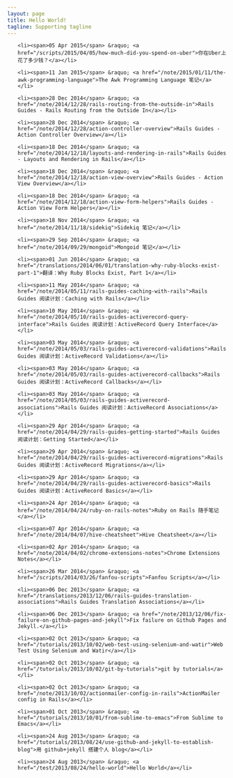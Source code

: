 ```yaml
---
layout: page
title: Hello World!
tagline: Supporting tagline
---
```



<ul class="posts">

    <li><span>05 Apr 2015</span> &raquo; <a href="/scripts/2015/04/05/how-much-did-you-spend-on-uber">你在Uber上花了多少钱？</a></li>

    <li><span>11 Jan 2015</span> &raquo; <a href="/note/2015/01/11/the-awk-programming-language">The Awk Programming Language 笔记</a></li>

    <li><span>28 Dec 2014</span> &raquo; <a href="/note/2014/12/28/rails-routing-from-the-outside-in">Rails Guides - Rails Routing from the Outside In</a></li>

    <li><span>28 Dec 2014</span> &raquo; <a href="/note/2014/12/28/action-controller-overview">Rails Guides - Action Controller Overview</a></li>

    <li><span>18 Dec 2014</span> &raquo; <a href="/note/2014/12/18/layouts-and-rendering-in-rails">Rails Guides - Layouts and Rendering in Rails</a></li>

    <li><span>18 Dec 2014</span> &raquo; <a href="/note/2014/12/18/action-view-overview">Rails Guides - Action View Overview</a></li>

    <li><span>18 Dec 2014</span> &raquo; <a href="/note/2014/12/18/action-view-form-helpers">Rails Guides - Action View Form Helpers</a></li>

    <li><span>18 Nov 2014</span> &raquo; <a href="/note/2014/11/18/sidekiq">Sidekiq 笔记</a></li>

    <li><span>29 Sep 2014</span> &raquo; <a href="/note/2014/09/29/mongoid">Mongoid 笔记</a></li>

    <li><span>01 Jun 2014</span> &raquo; <a href="/translations/2014/06/01/translation-why-ruby-blocks-exist-part-1">翻译：Why Ruby Blocks Exist, Part 1</a></li>

    <li><span>11 May 2014</span> &raquo; <a href="/note/2014/05/11/rails-guides-caching-with-rails">Rails Guides 阅读计划：Caching with Rails</a></li>

    <li><span>10 May 2014</span> &raquo; <a href="/note/2014/05/10/rails-guides-activerecord-query-interface">Rails Guides 阅读计划：ActiveRecord Query Interface</a></li>

    <li><span>03 May 2014</span> &raquo; <a href="/note/2014/05/03/rails-guides-activerecord-validations">Rails Guides 阅读计划：ActiveRecord Validations</a></li>

    <li><span>03 May 2014</span> &raquo; <a href="/note/2014/05/03/rails-guides-activerecord-callbacks">Rails Guides 阅读计划：ActiveRecord Callbacks</a></li>

    <li><span>03 May 2014</span> &raquo; <a href="/note/2014/05/03/rails-guides-activerecord-associations">Rails Guides 阅读计划：ActiveRecord Associations</a></li>

    <li><span>29 Apr 2014</span> &raquo; <a href="/note/2014/04/29/rails-guides-getting-started">Rails Guides 阅读计划：Getting Started</a></li>

    <li><span>29 Apr 2014</span> &raquo; <a href="/note/2014/04/29/rails-guides-activerecord-migrations">Rails Guides 阅读计划：ActiveRecord Migrations</a></li>

    <li><span>29 Apr 2014</span> &raquo; <a href="/note/2014/04/29/rails-guides-activerecord-basics">Rails Guides 阅读计划：ActiveRecord Basics</a></li>

    <li><span>24 Apr 2014</span> &raquo; <a href="/note/2014/04/24/ruby-on-rails-notes">Ruby on Rails 随手笔记</a></li>

    <li><span>07 Apr 2014</span> &raquo; <a href="/note/2014/04/07/hive-cheatsheet">Hive Cheatsheet</a></li>

    <li><span>02 Apr 2014</span> &raquo; <a href="/note/2014/04/02/chrome-extensions-notes">Chrome Extensions Notes</a></li>

    <li><span>26 Mar 2014</span> &raquo; <a href="/scripts/2014/03/26/fanfou-scripts">Fanfou Scripts</a></li>

    <li><span>06 Dec 2013</span> &raquo; <a href="/translations/2013/12/06/rails-guides-translation-associations">Rails Guides Translation Associations</a></li>

    <li><span>06 Dec 2013</span> &raquo; <a href="/note/2013/12/06/fix-failure-on-github-pages-and-jekyll">Fix failure on Github Pages and Jekyll.</a></li>

    <li><span>02 Oct 2013</span> &raquo; <a href="/tutorials/2013/10/02/web-test-using-selenium-and-watir">Web Test Using Selenium and Watir</a></li>

    <li><span>02 Oct 2013</span> &raquo; <a href="/tutorials/2013/10/02/git-by-tutorials">git by tutorials</a></li>

    <li><span>02 Oct 2013</span> &raquo; <a href="/note/2013/10/02/actionmailer-config-in-rails">ActionMailer config in Rails</a></li>

    <li><span>01 Oct 2013</span> &raquo; <a href="/tutorials/2013/10/01/from-sublime-to-emacs">From Sublime to Emacs</a></li>

    <li><span>24 Aug 2013</span> &raquo; <a href="/tutorials/2013/08/24/use-github-and-jekyll-to-establish-blog">用 github+jekyll 搭建个人 blog</a></li>

    <li><span>24 Aug 2013</span> &raquo; <a href="/test/2013/08/24/hello-world">Hello World</a></li>

</ul>